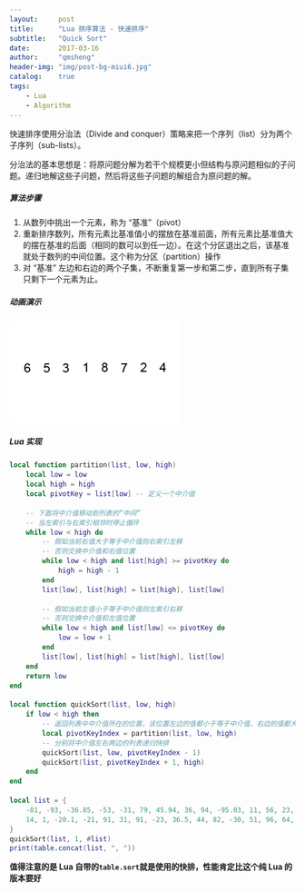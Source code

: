 ```yaml
---
layout:     post
title:      "Lua 排序算法 - 快速排序"
subtitle:   "Quick Sort"
date:       2017-03-16
author:     "qmsheng"
header-img: "img/post-bg-miui6.jpg"
catalog:    true
tags:
    - Lua
    - Algorithm
---
```


快速排序使用分治法（Divide and conquer）策略来把一个序列（list）分为两个子序列（sub-lists）。

分治法的基本思想是：将原问题分解为若干个规模更小但结构与原问题相似的子问题。递归地解这些子问题，然后将这些子问题的解组合为原问题的解。

##### 算法步骤

1. 从数列中挑出一个元素，称为 “基准”（pivot）
2. 重新排序数列，所有元素比基准值小的摆放在基准前面，所有元素比基准值大的摆在基准的后面（相同的数可以到任一边）。在这个分区退出之后，该基准就处于数列的中间位置。这个称为分区（partition）操作
3. 对 “基准” 左边和右边的两个子集，不断重复第一步和第二步，直到所有子集只剩下一个元素为止。

##### 动画演示

![Alt text](/img/in-post/sort/Quicksort-example.gif)

##### Lua 实现

```lua
local function partition(list, low, high)
    local low = low
    local high = high
    local pivotKey = list[low] -- 定义一个中介值

    -- 下面将中介值移动到列表的“中间”
    -- 当左索引与右索引相邻时停止循环
    while low < high do
        -- 假如当前右值大于等于中介值则右索引左移
        -- 否则交换中介值和右值位置
        while low < high and list[high] >= pivotKey do
            high = high - 1
        end
        list[low], list[high] = list[high], list[low]

        -- 假如当前左值小于等于中介值则左索引右移
        -- 否则交换中介值和左值位置
        while low < high and list[low] <= pivotKey do
            low = low + 1
        end
        list[low], list[high] = list[high], list[low]
    end
    return low
end

local function quickSort(list, low, high)
    if low < high then
        -- 返回列表中中介值所在的位置，该位置左边的值都小于等于中介值，右边的值都大于等于中介值
        local pivotKeyIndex = partition(list, low, high)
        -- 分别将中介值左右两边的列表递归快排
        quickSort(list, low, pivotKeyIndex - 1)
        quickSort(list, pivotKeyIndex + 1, high)
    end
end

local list = {
    -81, -93, -36.85, -53, -31, 79, 45.94, 36, 94, -95.03, 11, 56, 23, -39,
    14, 1, -20.1, -21, 91, 31, 91, -23, 36.5, 44, 82, -30, 51, 96, 64, -41
}
quickSort(list, 1, #list)
print(table.concat(list, ", "))
```

**值得注意的是 Lua 自带的`table.sort`就是使用的快排，性能肯定比这个纯 Lua 的版本要好**
